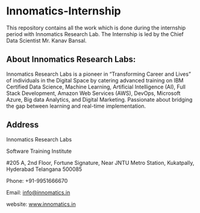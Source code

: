 # Innomatics-Internship

This repository contains all the work which is done during the internship period with Innomatics Research Lab. The Internship is led by the Chief Data Scientist Mr. Kanav Bansal.



## About Innomatics Research Labs:
Innomatics Research Labs is a pioneer in “Transforming Career and Lives” of individuals in the Digital Space by catering advanced training on IBM Certified Data Science, Machine Learning, Artificial Intelligence (AI), Full Stack Development, Amazon Web Services (AWS), DevOps, Microsoft Azure, Big data Analytics, and Digital Marketing. Passionate about bridging the gap between learning and real-time implementation.





## Address

Innomatics Research Labs

Software Training Institute

#205 A, 2nd Floor, Fortune Signature, Near JNTU Metro Station, Kukatpally, Hyderabad Telangana 500085

Phone: +91-9951666670

Email: info@innomatics.in

website: www.innomatics.in 
